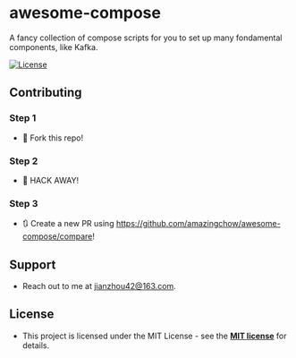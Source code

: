 # awesome-compose

A fancy collection of compose scripts for you to set up many fondamental components, like Kafka.

[![License](http://img.shields.io/:license-mit-blue.svg?style=flat-square)](http://badges.mit-license.org) 

## Contributing

### Step 1

* 🍴 Fork this repo!

### Step 2

* 🔨 HACK AWAY!

### Step 3

* 🔃 Create a new PR using https://github.com/amazingchow/awesome-compose/compare!

## Support

* Reach out to me at <jianzhou42@163.com>.

## License

* This project is licensed under the MIT License - see the **[MIT license](http://opensource.org/licenses/mit-license.php)** for details.
